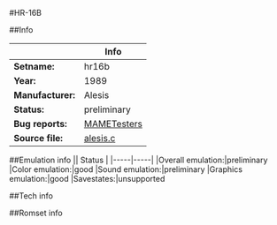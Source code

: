 #HR-16B

##Info

||Info|
|-----|-----|
|**Setname:**|hr16b
|**Year:**|1989
|**Manufacturer:**|Alesis
|**Status:**|preliminary
|**Bug reports:**|[MAMETesters](http://mametesters.org/view_all_set.php?type=1&temporary=y&search=alesis.c)
|**Source file:**|[alesis.c](https://github.com/mamedev/mame/blob/master/src/mess/drivers/alesis.c)

##Emulation info
|| Status |
|-----|-----|
|Overall emulation:|preliminary
|Color emulation:|good
|Sound emulation:|preliminary
|Graphics emulation:|good
|Savestates:|unsupported

##Tech info

##Romset info

<!--- START OF EDITED COMMENT DO NOT TOUCH TEXT ABOVE-->

